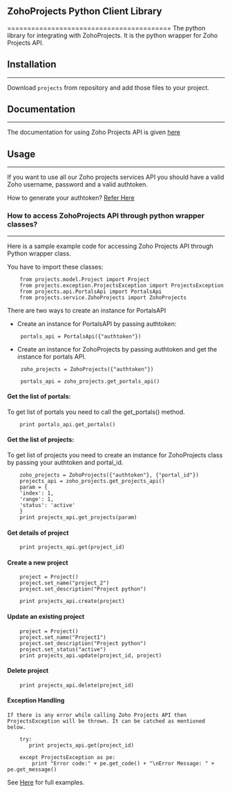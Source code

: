 ## **ZohoProjects Python Client Library**
=========================================
The python library for integrating with ZohoProjects. It is the python wrapper for Zoho Projects API.

## Installation
---------------
Download `projects` from repository and add those files to your project.

## Documentation
----------------
The documentation for using Zoho Projects API is given [here](http://cms.zohocorp.com/export/zoho/projects/help/rest-api/portals-api.html)

## Usage
--------
If you want to use all our Zoho projects services API you should have a valid Zoho username, password and a valid authtoken.

How to generate your authtoken? [Refer Here](http://cms.zohocorp.com/export/zoho/projects/help/rest-api/get-tickets-api.html) 

### How to access ZohoProjects API through python wrapper classes?
------------------------------------------------------------------ 

Here is a sample example code for accessing Zoho Projects API through Python wrapper class.

You have to import these classes:

        from projects.model.Project import Project
        from projects.exception.ProjectsException import ProjectsException
        from projects.api.PortalsApi import PortalsApi
        from projects.service.ZohoProjects import ZohoProjects
		
There are two ways to create an instance for PortalsAPI

 - Create an instance for PortalsAPI by passing authtoken:

        portals_api = PortalsApi({"authtoken"})
			
 - Create an instance for ZohoProjects by passing authtoken and get the instance for portals API.
     
        zoho_projects = ZohoProjects({"authtoken"})

        portals_api = zoho_projects.get_portals_api()
			
			
#### **Get the list of portals:**
			
To get list of portals you need to call the get_portals() method.

        print portals_api.get_portals()

#### **Get the list of projects:**
 
To get list of projects you need to create an instance for ZohoProjects class by passing your authtoken and portal_id.
 
        zoho_projects = ZohoProjects({"authtoken"}, {"portal_id"})
        projects_api = zoho_projects.get_projects_api()
        param = {
        'index': 1,
        'range': 1,
        'status': 'active'
        }
        print projects_api.get_projects(param) 

#### **Get details of project**
    
        print projects_api.get(project_id)

#### **Create a new project**
        
        project = Project()
        project.set_name("project_2")
        project.set_description("Project python")
  
        print projects_api.create(project)

#### **Update an existing project**
 
        project = Project()
        project.set_name("Project1")
        project.set_description("Project python")
        project.set_status("active")
        print projects_api.update(project_id, project)

#### **Delete project**

        print projects_api.delete(project_id)

#### **Exception Handling**

    If there is any error while calling Zoho Projects API then ProjectsException will be thrown. It can be catched as mentioned below.

        try:
           print projects_api.get(project_id) 

        except ProjectsException as pe:
            print "Error code:" + pe.get_code() + "\nError Message: " + pe.get_message()
            

See [Here](../../tree/master/test) for full examples.

